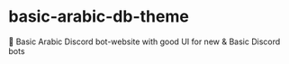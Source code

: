 # basic-arabic-db-theme
🎨 Basic Arabic Discord bot-website with good UI for new &amp; Basic Discord bots
